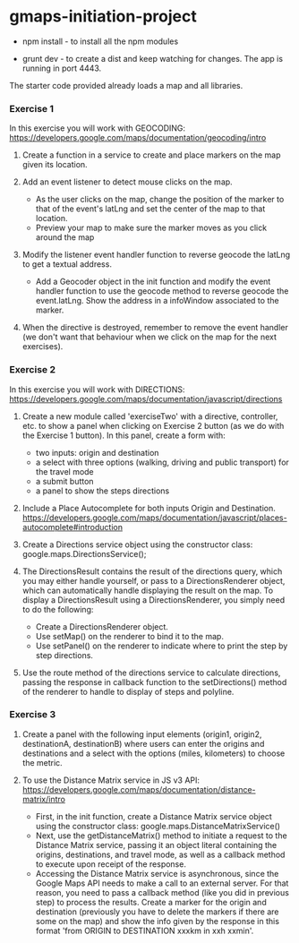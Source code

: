 # gmaps-initiation-project

* npm install - to install all the npm modules

* grunt dev - to create a dist and keep watching for changes. The app is running in port 4443.


The starter code provided already loads a map and all libraries.

### Exercise 1

In this exercise you will work with GEOCODING: https://developers.google.com/maps/documentation/geocoding/intro

1.  Create a function in a service to create and place markers on the map given its location. 

2. Add an event listener to detect mouse clicks on the map.

	* As the user clicks on the map, change the position of the marker to that of the event's latLng and set the center of the map to that location.
	* Preview your map to make sure the marker moves as you click around the map

3. Modify the listener event handler function to reverse geocode the latLng to get a textual address.

	* Add a Geocoder object in the init function and modify the event handler function to use the geocode method to reverse geocode the event.latLng. Show the address in a infoWindow associated to the marker.

4. When the directive is destroyed, remember to remove the event handler (we don't want that behaviour when we click on the map for the next exercises). 

### Exercise 2

In this exercise you will work with DIRECTIONS: https://developers.google.com/maps/documentation/javascript/directions

1. Create a new module called 'exerciseTwo' with a directive, controller, etc. to show a panel when clicking on Exercise 2 button (as we do with the Exercise 1 button). In this panel, create a form with:

	* two inputs: origin and destination
	* a select with three options (walking, driving and public transport) for the travel mode
	* a submit button
	* a panel to show the steps directions

2. Include a Place Autocomplete for both inputs Origin and Destination. https://developers.google.com/maps/documentation/javascript/places-autocomplete#introduction

3. Create a Directions service object using the constructor class: google.maps.DirectionsService();

4. The DirectionsResult contains the result of the directions query, which you may either handle yourself, or pass to a DirectionsRenderer object, which can automatically handle displaying the result on the map. To display a DirectionsResult using a DirectionsRenderer, you simply need to do the following:

	* Create a DirectionsRenderer object.
	* Use setMap() on the renderer to bind it to the map.
	* Use setPanel() on the renderer to indicate where to print the step by step directions.
	
5. Use the route method of the directions service to calculate directions, passing the response in callback function to the setDirections() method of the renderer to handle to display of steps and polyline.


### Exercise 3

1. Create a panel with the following input elements (origin1, origin2, destinationA, destinationB) where users can enter the origins and destinations and a select with the options (miles, kilometers) to choose the metric.

2. To use the Distance Matrix service in JS v3 API: https://developers.google.com/maps/documentation/distance-matrix/intro

	* First, in the init function, create a Distance Matrix service object using the constructor class: google.maps.DistanceMatrixService()
	* Next, use the getDistanceMatrix() method to initiate a request to the Distance Matrix service, passing it an object literal containing the origins, destinations, and travel mode, as well as a callback method to execute upon receipt of the response.
	* Accessing the Distance Matrix service is asynchronous, since the Google Maps API needs to make a call to an external server. For that reason, you need to pass a callback method (like you did in previous step) to process the results. Create a marker for the origin and destination (previously you have to delete the markers if there are some on the map) and show the info given by the response in this format 'from ORIGIN to DESTINATION xxxkm in xxh xxmin'.


